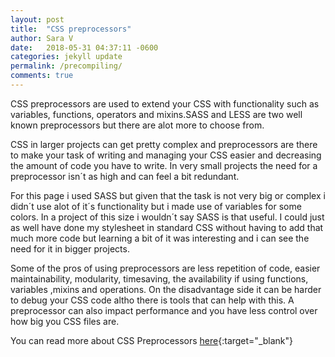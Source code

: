 ```yaml
---
layout: post
title:  "CSS preprocessors"
author: Sara V
date:   2018-05-31 04:37:11 -0600
categories: jekyll update
permalink: /precompiling/
comments: true
---
```


CSS preprocessors are used to extend your CSS with functionality such as variables, functions, operators and mixins.SASS and LESS are two well known preprocessors but there are alot more to choose from.

CSS in larger projects can get pretty complex and preprocessors are there to make your task of writing and managing your CSS easier and decreasing the amount of code you have to write. In very small projects the need for a preprocessor isn´t as high and can feel a bit redundant.

For this page i used SASS but given that the task is not very big or complex i didn´t use alot of it´s functionality but i made use of variables for some colors. In a project of this size i wouldn´t say SASS is that useful. I could just as well have done my stylesheet in standard CSS without having to add that much more code but learning a bit of it was interesting and i can see the need for it in bigger projects.

Some of the pros of using preprocessors are less repetition of code, easier maintainability, modularity, timesaving, the availability if using functions, variables ,mixins and operations. On the disadvantage side it can be harder to debug your CSS code altho there is tools that can help with this. A preprocessor can also impact performance and you have less control over how big you CSS files are.

You can read more about CSS Preprocessors [here](https://medium.com/@cabot_solutions/css-preprocessors-effective-tools-for-faster-styling-of-web-pages-and-user-interfaces-6ed4737a9804){:target="_blank"}


